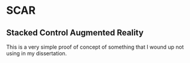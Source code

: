 # SCAR
## Stacked Control Augmented Reality

This is a very simple proof of concept of something that I wound up not using in my dissertation.
